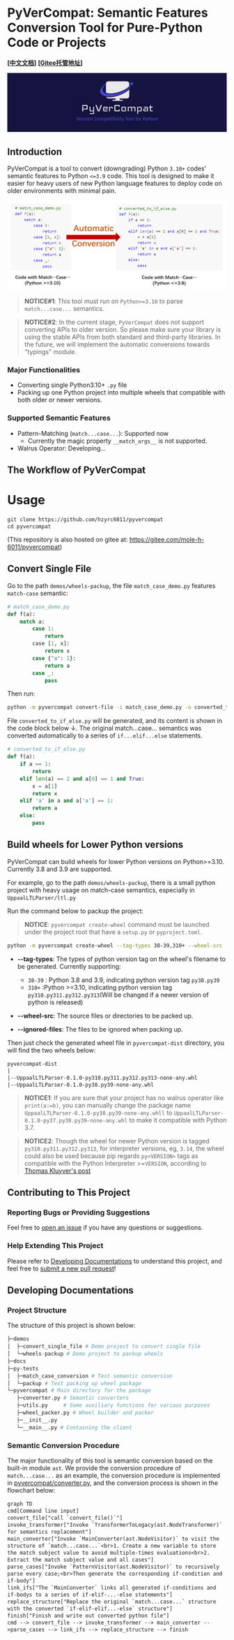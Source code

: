 PyVerCompat: Semantic Features Conversion Tool for Pure-Python Code or Projects
===============================================================================
**[[中文文档](./README_zh.md)]** **[[Gitee托管地址](https://gitee.com/mole-h-6011/pyvercompat)]**

![Logo](docs/pics/logo.png)

## Introduction

PyVerCompat is a tool to convert (downgrading) Python `3.10+` codes' semantic features to Python `<=3.9` code. This tool is designed to make it easier for heavy users of new Python language features to deploy code on older environments with minimal pain.

![Conversion effect](docs/pics/conversion-effect.png)

> **NOTICE#1**: This tool must run on `Python>=3.10` to parse `match...case...` semantics.

> **NOTICE#2**: In the current stage, `PyVerCompat` does not support converting APIs to older version. So please make sure your library is using the stable APIs from both standard and third-party libraries. In the future, we will implement the automatic conversions towards "typings" module.

### Major Functionalities

- Converting single Python3.10+ `.py` file
- Packing up one Python project into multiple wheels that compatible with both older or newer versions.

### Supported Semantic Features

- Pattern-Matching (`match...case...`): Supported now
  - Currently the magic property `__match_args__` is not supported.
- Walrus Operator: Developing...

## The Workflow of PyVerCompat

# Usage

```
git clone https://github.com/hzyrc6011/pyvercompat
cd pyvercompat
```

(This repository is also hosted on gitee at: https://gitee.com/mole-h-6011/pyvercompat)

## Convert Single File

Go to the path `demos/wheels-packup`, the file `match_case_demo.py` features `match-case` semantic:

```python
# match_case_demo.py
def f(a):
    match a:
        case 1:
            return
        case [1, x]:
            return x
        case {"a": 1}:
            return a
        case _:
            pass
```

Then run:

```sh
python -m pyvercompat convert-file -i match_case_demo.py -o converted_to_if_else.py --encoding utf8 
```

File `converted_to_if_else.py` will be generated, and its content is shown in the code block below ↓. The original match...case... semantics was converted automatically to a series of `if...elif...else` statements.

```python
# converted_to_if_else.py
def f(a):
    if a == 1:
        return
    elif len(a) == 2 and a[0] == 1 and True:
        x = a[1]
        return x
    elif 'a' in a and a['a'] == 1:
        return a
    else:
        pass
```

## Build wheels for Lower Python versions

PyVerCompat can build wheels for lower Python versions on Python>=3.10.
Currently 3.8 and 3.9 are supported.

For example, go to the path `demos/wheels-packup`, there is a small python project with
heavy usage on match-case semantics, especially in `UppaalLTLParser/ltl.py`

Run the command below to packup the project:

> **NOTICE**: `pyvercompat create-wheel` command must be launched under the project root that have a `setup.py` or `pyproject.toml`.

```sh
python -m pyvercompat create-wheel --tag-types 38-39,310+ --wheel-src .\UppaalLTLParser\,.\README.md,.\setup.py --ignored-files .pyc
```

- **--tag-types**: The types of python version tag on the wheel's filename to be generated. Currently supporting:
  - `38-39` : Python 3.8 and 3.9, indicating python version tag `py38.py39`
  - `310+`  :Python >=3.10, indicating python version tag `py310.py311.py312.py313`(Will be changed if a newer version of python is released)

- **--wheel-src**: The source files or directories to be packed up.
- **--ignored-files**: The files to be ignored when packing up.

Then just check the generated wheel file in `pyvercompat-dist` directory, you will find the two wheels below:

```shell
pyvercompat-dist
|
|--UppaalLTLParser-0.1.0-py310.py311.py312.py313-none-any.whl
|--UppaalLTLParser-0.1.0-py38.py39-none-any.whl
```

> **NOTICE1**: If you are sure that your project has no walrus operator like `print(a:=b)`, you can manually change the package name `UppaalLTLParser-0.1.0-py38.py39-none-any.whll` to `UppaalLTLParser-0.1.0-py37.py38.py39-none-any.whl` to make it compatible with Python 3.7.

> **NOTICE2**: Though the wheel for newer Python version is tagged `py310.py311.py312.py313`, for  interpreter versions, eg, `3.14`, the wheel could also be used because pip regards `py<VERSION>` tags as compatible with the Python Interpreter >=`VERSION`, according to [Thomas Kluyver's post](https://discuss.python.org/t/python-tags-specific-version-of-interpreter-or-minimum-version/7831)

## Contributing to This Project

### Reporting Bugs or Providing Suggestions

Feel free to [open an issue](https://github.com/hzyrc6011/pyvercompat/issues) if you have any questions or suggestions.

### Help Extending This Project

Please refer to [Developing Documentations](#636562598) to understand this project, and feel free to [submit a new pull request](https://github.com/hzyrc6011/pyvercompat/pulls)!

## Developing Documentations

<div id="636562598"></div>

### Project Structure

The structure of this project is shown below:

```python
├─demos
│  ├─convert_single_file # Demo project to convert single file
│  └─wheels-packup # Demo project to packup wheels
├─docs
├─py-tests
│  ├─match_case_conversion # Test semantic conversion
│  └─packup # Test packing up wheel package
└─pyvercompat # Main directory for the package
   ├─converter.py # Semantic converters
   ├─utils.py     # Some auxiliary functions for various purposes
   ├─wheel_packer.py # Wheel builder and packer
   ├─__init__.py 
   └─__main__.py # Containing the client
```

### Semantic Conversion Procedure

The major functionality of this tool is semantic conversion based on the built-in module `ast`. We provide the conversion procedure of `match...case...` as an example, the conversion procedure is implemented in [pyvercompat/converter.py](pyvercompat/converter.py), and the conversion process is shown in the flowchart below:

```mermaid
graph TD
cmd[Command line input]
convert_file["call `convert_file()`"]
invoke_transformer["Invoke `TransformerToLegacy(ast.NodeTransformer)` for semantics replacement"]
main_converter["Invoke `MainConverter(ast.NodeVisitor)` to visit the structure of `match...case...`<br>1. Create a new variable to store the match subject value to avoid multiple-times evaluations<br>2. Extract the match subject value and all cases"]
parse_cases["Invoke `PatternVisitor(ast.NodeVisitor)` to recursively parse every case;<br>Then generate the corresponding if-condition and if-body"]
link_ifs["The `MainConverter` links all generated if-conditions and if-bodys to a series of if-elif-...-else statements"]
replace_structure["Replace the original `match...case...` structure with the converted `if-elif-elif...-else` structure"]
finish["Finish and write out converted python file"]
cmd --> convert_file --> invoke_transformer --> main_converter -->parse_cases --> link_ifs --> replace_structure --> finish
```
